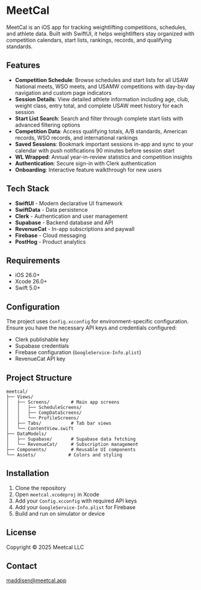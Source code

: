 # MeetCal

MeetCal is an iOS app for tracking weightlifting competitions, schedules, and athlete data. Built with SwiftUI, it helps weightlifters stay organized with competition calendars, start lists, rankings, records, and qualifying standards.

## Features

- **Competition Schedule**: Browse schedules and start lists for all USAW National meets, WSO meets, and USAMW competitions with day-by-day navigation and custom page indicators
- **Session Details**: View detailed athlete information including age, club, weight class, entry total, and complete USAW meet history for each session
- **Start List Search**: Search and filter through complete start lists with advanced filtering options
- **Competition Data**: Access qualifying totals, A/B standards, American records, WSO records, and international rankings
- **Saved Sessions**: Bookmark important sessions in-app and sync to your calendar with push notifications 90 minutes before session start
- **WL Wrapped**: Annual year-in-review statistics and competition insights
- **Authentication**: Secure sign-in with Clerk authentication
- **Onboarding**: Interactive feature walkthrough for new users

## Tech Stack

- **SwiftUI** - Modern declarative UI framework
- **SwiftData** - Data persistence
- **Clerk** - Authentication and user management
- **Supabase** - Backend database and API
- **RevenueCat** - In-app subscriptions and paywall
- **Firebase** - Cloud messaging
- **PostHog** - Product analytics

## Requirements

- iOS 26.0+
- Xcode 26.0+
- Swift 5.0+

## Configuration

The project uses `Config.xcconfig` for environment-specific configuration. Ensure you have the necessary API keys and credentials configured:

- Clerk publishable key
- Supabase credentials
- Firebase configuration (`GoogleService-Info.plist`)
- RevenueCat API key

## Project Structure

```
meetcal/
├── Views/
│   ├── Screens/        # Main app screens
│   │   ├── ScheduleScreens/
│   │   ├── CompDataScreens/
│   │   └── ProfileScreens/
│   ├── Tabs/           # Tab bar views
│   └── ContentView.swift
├── DataModels/
│   ├── Supabase/       # Supabase data fetching
│   └── RevenueCat/     # Subscription management
├── Components/         # Reusable UI components
└── Assets/            # Colors and styling
```

## Installation

1. Clone the repository
2. Open `meetcal.xcodeproj` in Xcode
3. Add your `Config.xcconfig` with required API keys
4. Add your `GoogleService-Info.plist` for Firebase
5. Build and run on simulator or device

## License

Copyright © 2025 Meetcal LLC

## Contact

maddisen@meetcal.app
